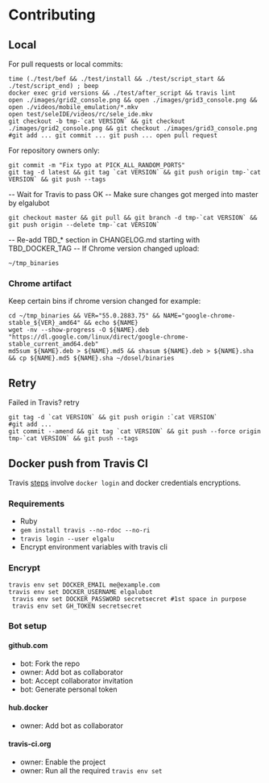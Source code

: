 # Contributing

## Local
For pull requests or local commits:

    time (./test/bef && ./test/install && ./test/script_start && ./test/script_end) ; beep
    docker exec grid versions && ./test/after_script && travis lint
    open ./images/grid2_console.png && open ./images/grid3_console.png && open ./videos/mobile_emulation/*.mkv
    open test/seleIDE/videos/rc/sele_ide.mkv
    git checkout -b tmp-`cat VERSION` && git checkout ./images/grid2_console.png && git checkout ./images/grid3_console.png
    #git add ... git commit ... git push ... open pull request

For repository owners only:

    git commit -m "Fix typo at PICK_ALL_RANDOM_PORTS"
    git tag -d latest && git tag `cat VERSION` && git push origin tmp-`cat VERSION` && git push --tags

-- Wait for Travis to pass OK
-- Make sure changes got merged into master by elgalubot

    git checkout master && git pull && git branch -d tmp-`cat VERSION` && git push origin --delete tmp-`cat VERSION`

-- Re-add TBD_* section in CHANGELOG.md starting with TBD_DOCKER_TAG
-- If Chrome version changed upload:

    ~/tmp_binaries

### Chrome artifact
Keep certain bins if chrome version changed for example:

    cd ~/tmp_binaries && VER="55.0.2883.75" && NAME="google-chrome-stable_${VER}_amd64" && echo ${NAME}
    wget -nv --show-progress -O ${NAME}.deb "https://dl.google.com/linux/direct/google-chrome-stable_current_amd64.deb"
    md5sum ${NAME}.deb > ${NAME}.md5 && shasum ${NAME}.deb > ${NAME}.sha && cp ${NAME}.md5 ${NAME}.sha ~/dosel/binaries

## Retry
Failed in Travis? retry

    git tag -d `cat VERSION` && git push origin :`cat VERSION`
    #git add ...
    git commit --amend && git tag `cat VERSION` && git push --force origin tmp-`cat VERSION` && git push --tags

## Docker push from Travis CI
Travis [steps](https://docs.travis-ci.com/user/docker/#Pushing-a-Docker-Image-to-a-Registry) involve `docker login` and docker credentials encryptions.

### Requirements

* Ruby
* `gem install travis --no-rdoc --no-ri`
* `travis login --user elgalu`
* Encrypt environment variables with travis cli

### Encrypt
    travis env set DOCKER_EMAIL me@example.com
    travis env set DOCKER_USERNAME elgalubot
     travis env set DOCKER_PASSWORD secretsecret #1st space in purpose
     travis env set GH_TOKEN secretsecret

### Bot setup
#### github.com
- bot: Fork the repo
- owner: Add bot as collaborator
- bot: Accept collaborator invitation
- bot: Generate personal token

#### hub.docker
- owner: Add bot as collaborator

#### travis-ci.org
- owner: Enable the project
- owner: Run all the required `travis env set`

